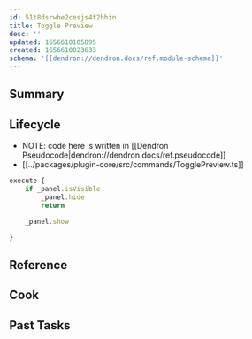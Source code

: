 ```yaml
---
id: 51t8dsrwhe2cesjs4f2hhin
title: Toggle Preview
desc: ''
updated: 1656610105895
created: 1656610023633
schema: '[[dendron://dendron.docs/ref.module-schema]]'
---
```


## Summary

## Lifecycle

- NOTE: code here is written in [[Dendron Pseudocode|dendron://dendron.docs/ref.pseudocode]]
- [[../packages/plugin-core/src/commands/TogglePreview.ts]]

```ts
execute { 
    if _panel.isVisible
        _panel.hide
        return

    _panel.show

}
```

## Reference

## Cook

## Past Tasks
